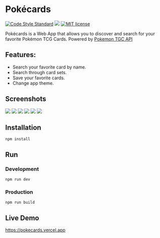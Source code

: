#  Pokécards
[![Code Style Standard](https://camo.githubusercontent.com/d0f65430681b67b7104f6130ada8c098ec5f66ba/68747470733a2f2f696d672e736869656c64732e696f2f62616467652f636f64652532307374796c652d7374616e646172642d627269676874677265656e2e7376673f7374796c653d666c6174)](https://github.com/standard/standard)
![](https://www.repostatus.org/badges/latest/wip.svg)
[![MIT license](https://img.shields.io/badge/License-MIT-blue.svg)](https://lbesson.mit-license.org/)

Pokécards is a Web App that allows you to discover and search for your favorite Pokémon TCG Cards. Powered by [Pokemon TGC API](https://pokemontcg.io)

## Features:

* Search your favorite card by name.
* Search through card sets.
* Save your favorite cards.
* Change app theme.

## Screenshots
![](https://jose-stuff.s3.us-east-2.amazonaws.com/Pokecards/pokecards-1.png)
![](https://jose-stuff.s3.us-east-2.amazonaws.com/Pokecards/pokecards-3.png)
![](https://jose-stuff.s3.us-east-2.amazonaws.com/Pokecards/pokecards-2.png)
![](https://jose-stuff.s3.us-east-2.amazonaws.com/Pokecards/pokecards-5.png)
![](https://jose-stuff.s3.us-east-2.amazonaws.com/Pokecards/pokecards-6.png)
![](https://jose-stuff.s3.us-east-2.amazonaws.com/Pokecards/pokecards-4.png)

## Installation

```
npm install
```

## Run

### Development

```
npm run dev
```

### Production

```
npm run build
```

## Live Demo

https://pokecards.vercel.app
